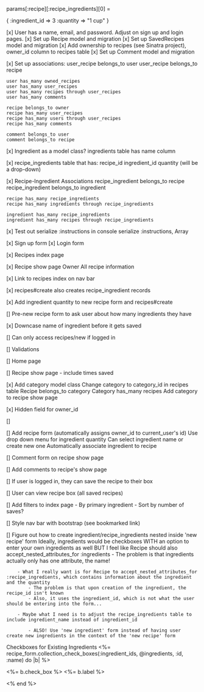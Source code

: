 params[:recipe][:recipe_ingredients][0] =

{
    :ingredient_id => 3
    :quantity => "1 cup"
}

[x] User has a name, email, and password. Adjust on sign up and login pages.
[x] Set up Recipe model and migration
[x] Set up SavedRecipes model and migration
[x] Add ownership to recipes (see Sinatra project), owner_id column to recipes table
[x] Set up Comment model and migration

[x] Set up associations: 
    user_recipe belongs_to user
    user_recipe belongs_to recipe

    user has_many owned_recipes
    user has_many user_recipes
    user has_many recipes through user_recipes
    user has_many comments

    recipe belongs_to owner
    recipe has_many user_recipes
    recipe has_many users through user_recipes
    recipe has_many comments 

    comment belongs_to user
    comment belongs_to recipe

[x] Ingredient as a model class? 
    ingredients table has name column

[x] recipe_ingredients table that has:
    recipe_id
    ingredient_id
    quantity (will be a drop-down)

[x] Recipe-Ingredient Associations
    recipe_ingredient belongs_to recipe
    recipe_ingredient belongs_to ingredient

    recipe has_many recipe_ingredients
    recipe has_many ingredients through recipe_ingredients

    ingredient has_many recipe_ingredients
    ingredient has_many recipes through recipe_ingredients

[x] Test out serialize :instructions in console
    serialize :instructions, Array 

[x] Sign up form
[x] Login form

[x] Recipes index page

[x] Recipe show page 
    Owner
    All recipe information

[x] Link to recipes index on nav bar

[x] recipes#create also creates recipe_ingredient records 

[x] Add ingredient quantity to new recipe form and recipes#create

[] Pre-new recipe form to ask user about how many ingredients they have

[x] Downcase name of ingredient before it gets saved

[] Can only access recipes/new if logged in

[] Validations

[] Home page 

[] Recipe show page - include times saved

[x] Add category model class
    Change category to category_id in recipes table
    Recipe belongs_to category
    Category has_many recipes
    Add category to recipe show page

[x] Hidden field for owner_id

[] 

[] Add recipe form (automatically assigns owner_id to current_user's id)
    Use drop down menu for ingredient quantity
    Can select ingredient name or create new one
    Automatically associate ingredient to recipe

[] Comment form on recipe show page

[] Add comments to recipe's show page

[] If user is logged in, they can save the recipe to their box

[] User can view recipe box (all saved recipes)

[] Add filters to index page
    - By primary ingredient
    - Sort by number of saves?

[] Style nav bar with bootstrap (see bookmarked link)

[] Figure out how to create ingredient/recipe_ingredients nested inside 'new recipe' form
    Ideally, ingredients would be checkboxes WITH an option to enter your own ingredients as well
    BUT I feel like Recipe should also accept_nested_attributes_for :ingredients
        - The problem is that ingredients actually only has one attribute, the name!

        - What I really want is for Recipe to accept_nested_attributes_for :recipe_ingredients, which contains information about the ingredient and the quantity
            - The problem is that upon creation of the ingredient, the recipe_id isn't known
            - Also, it uses the ingredient_id, which is not what the user should be entering into the form...

        - Maybe what I need is to adjust the recipe_ingredients table to include ingredient_name instead of ingredient_id 

            - ALSO! Use 'new ingredient' form instead of having user create new ingredients in the context of the 'new recipe' form



Checkboxes for Existing Ingredients
  <%= recipe_form.collection_check_boxes(:ingredient_ids, @ingredients, :id, :name) do |b| %>
  <p>
    <%= b.check_box %>
    <%= b.label %>
  </p>
  <% end %>